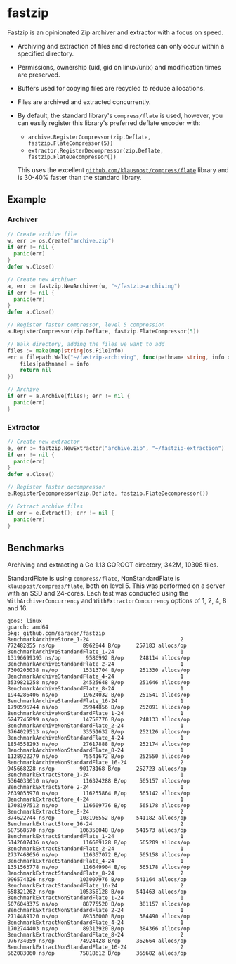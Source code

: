 # fastzip

Fastzip is an opinionated Zip archiver and extractor with a focus on speed.

- Archiving and extraction of files and directories can only occur within
  a specified directory.
- Permissions, ownership (uid, gid on linux/unix) and modification times are
  preserved.
- Buffers used for copying files are recycled to reduce allocations.
- Files are archived and extracted concurrently.
- By default, the standard library's `compress/flate` is used, however, you can
  easily register this library's preferred deflate encoder with:
    - `archive.RegisterCompressor(zip.Deflate, fastzip.FlateCompressor(5))`
    - `extractor.RegisterDecompressor(zip.Deflate, fastzip.FlateDecompressor())`
  
  This uses the excellent [`github.com/klauspost/compress/flate`](https://github.com/klauspost/compress)
  library and is 30-40% faster than the standard library.

## Example
### Archiver
```go
// Create archive file
w, err := os.Create("archive.zip")
if err != nil {
  panic(err)
}
defer w.Close()

// Create new Archiver
a, err := fastzip.NewArchiver(w, "~/fastzip-archiving")
if err != nil {
  panic(err)
}
defer a.Close()

// Register faster compressor, level 5 compression
a.RegisterCompressor(zip.Deflate, fastzip.FlateCompressor(5))

// Walk directory, adding the files we want to add
files := make(map[string]os.FileInfo)
err = filepath.Walk("~/fastzip-archiving", func(pathname string, info os.FileInfo, err error) error {
	files[pathname] = info
	return nil
})

// Archive
if err = a.Archive(files); err != nil {
  panic(err)
}
```

### Extractor
```go
// Create new extractor
e, err := fastzip.NewExtractor("archive.zip", "~/fastzip-extraction")
if err != nil {
  panic(err)
}
defer e.Close()

// Register faster decompressor
e.RegisterDecompressor(zip.Deflate, fastzip.FlateDecompressor())

// Extract archive files
if err = e.Extract(); err != nil {
  panic(err)
}
```

## Benchmarks

Archiving and extracting a Go 1.13 GOROOT directory, 342M, 10308 files.

StandardFlate is using  `compress/flate`, NonStandardFlate is
`klauspost/compress/flate`, both on level 5. This was performed on a server with an SSD and 24-cores. Each test was conducted
using the `WithArchiverConcurrency` and `WithExtractorConcurrency` options of 1, 2, 4, 8 and 16.

```
goos: linux
goarch: amd64
pkg: github.com/saracen/fastzip
BenchmarkArchiveStore_1-24                             2         772482855 ns/op         8962844 B/op     257183 allocs/op
BenchmarkArchiveStandardFlate_1-24                     1        13196699393 ns/op        9586992 B/op     248114 allocs/op
BenchmarkArchiveStandardFlate_2-24                     1        7300203038 ns/op        15313704 B/op     251330 allocs/op
BenchmarkArchiveStandardFlate_4-24                     1        3539821258 ns/op        24525648 B/op     251646 allocs/op
BenchmarkArchiveStandardFlate_8-24                     1        1944286406 ns/op        19624032 B/op     251541 allocs/op
BenchmarkArchiveStandardFlate_16-24                    1        1790596744 ns/op        29944856 B/op     252091 allocs/op
BenchmarkArchiveNonStandardFlate_1-24                  1        6247745899 ns/op        14758776 B/op     248133 allocs/op
BenchmarkArchiveNonStandardFlate_2-24                  1        3764029513 ns/op        33551632 B/op     252126 allocs/op
BenchmarkArchiveNonStandardFlate_4-24                  1        1854558293 ns/op        27617888 B/op     252174 allocs/op
BenchmarkArchiveNonStandardFlate_8-24                  1        1128922279 ns/op        75541672 B/op     252550 allocs/op
BenchmarkArchiveNonStandardFlate_16-24                 2         945668228 ns/op        90173168 B/op     252723 allocs/op
BenchmarkExtractStore_1-24                             1        5364033610 ns/op        116324288 B/op    565157 allocs/op
BenchmarkExtractStore_2-24                             1        2639053970 ns/op        116255864 B/op    565142 allocs/op
BenchmarkExtractStore_4-24                             1        1708197512 ns/op        116609776 B/op    565178 allocs/op
BenchmarkExtractStore_8-24                             2         874622744 ns/op        103196552 B/op    541182 allocs/op
BenchmarkExtractStore_16-24                            2         687568570 ns/op        106350048 B/op    541573 allocs/op
BenchmarkExtractStandardFlate_1-24                     1        5142607436 ns/op        116689128 B/op    565209 allocs/op
BenchmarkExtractStandardFlate_2-24                     1        2737468656 ns/op        116357072 B/op    565158 allocs/op
BenchmarkExtractStandardFlate_4-24                     1        1351563778 ns/op        116649904 B/op    565178 allocs/op
BenchmarkExtractStandardFlate_8-24                     2         996574326 ns/op        103007976 B/op    541164 allocs/op
BenchmarkExtractStandardFlate_16-24                    2         658321262 ns/op        105358128 B/op    541463 allocs/op
BenchmarkExtractNonStandardFlate_1-24                  1        5076043375 ns/op        88775520 B/op     381157 allocs/op
BenchmarkExtractNonStandardFlate_2-24                  1        2714489120 ns/op        89336000 B/op     384490 allocs/op
BenchmarkExtractNonStandardFlate_4-24                  1        1702744403 ns/op        89313920 B/op     384366 allocs/op
BenchmarkExtractNonStandardFlate_8-24                  2         976734059 ns/op        74924428 B/op     362664 allocs/op
BenchmarkExtractNonStandardFlate_16-24                 2         662083060 ns/op        75818612 B/op     365682 allocs/op

```
